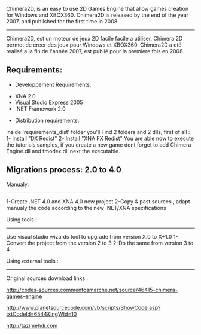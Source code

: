 Chimera2D, is an easy to use 2D Games Engine that allow games creation for Windows and XBOX360.
Chimera2D is released by the end of the year 2007, and published for the first time in 2008.

--------------------------

Chimera2D, est un moteur de jeux 2D facile facile a utiliser, Chimera 2D permet de creer des jeux pour Windows et XBOX360.
Chimera2D a eté realisé a la fin de l'année 2007, est publié pour la premiere fois en 2008.

Requirements:
-------------

+ Developpement Requirements:
- XNA 2.0				
- Visual Studio Express 2005		
- .NET Framework 2.0			



+ Distribution requirements:

inside 'requirements_dist' folder you'll Find 2 folders and 2 dlls, first of all :
1- Install "DX Redist"
2- Install "XNA FX Redist"
You are able now to execute the tutorials samples, if you create a new game dont forget to add
Chimera Engine.dll and fmodex.dll next the executable.




Migrations process: 2.0 to 4.0
-------------------------------

Manualy:
_______

1-Create .NET 4.0 and XNA 4.0 new project
2-Copy & past sources , adapt manualy the code according to the new .NET/XNA specifications

Using tools :
______________
Use visual studio wizards tool to upgrade from version X.0 to X+1.0
1-Convert the project from the version 2 to 3
2-Do the same from version 3 to 4

Using external tools :
_______________________


Original sources download links : 

http://codes-sources.commentcamarche.net/source/46415-chimera-games-engine

http://www.planetsourcecode.com/vb/scripts/ShowCode.asp?txtCodeId=6544&lngWId=10


http://tazimehdi.com
